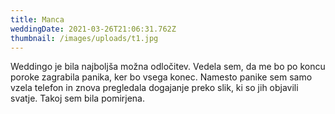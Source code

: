 ```yaml
---
title: Manca
weddingDate: 2021-03-26T21:06:31.762Z
thumbnail: /images/uploads/t1.jpg
---
```

Weddingo je bila najboljša možna odločitev. Vedela sem, da me bo po koncu poroke zagrabila panika, ker bo vsega konec. Namesto panike sem samo vzela telefon in znova pregledala dogajanje preko slik, ki so jih objavili svatje. Takoj sem bila pomirjena.